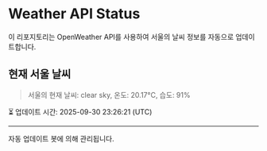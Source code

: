 
# Weather API Status

이 리포지토리는 OpenWeather API를 사용하여 서울의 날씨 정보를 자동으로 업데이트합니다.

## 현재 서울 날씨
> 서울의 현재 날씨: clear sky, 온도: 20.17°C, 습도: 91%

⏳ 업데이트 시간: 2025-09-30 23:26:21 (UTC)

---
자동 업데이트 봇에 의해 관리됩니다.
